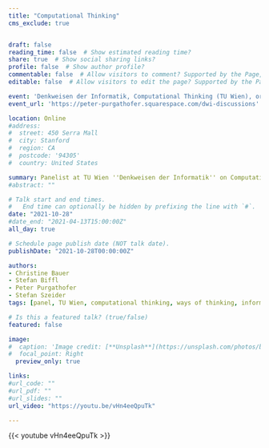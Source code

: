 ```yaml
---
title: "Computational Thinking"
cms_exclude: true


draft: false
reading_time: false  # Show estimated reading time?
share: true  # Show social sharing links?
profile: false  # Show author profile?
commentable: false  # Allow visitors to comment? Supported by the Page, Post, and Docs content types.
editable: false  # Allow visitors to edit the page? Supported by the Page, Post, and Docs content types.

event: 'Denkweisen der Informatik, Computational Thinking (TU Wien), organized by Peter Purgathofer'
event_url: 'https://peter-purgathofer.squarespace.com/dwi-discussions'

location: Online
#address:
#  street: 450 Serra Mall
#  city: Stanford
#  region: CA
#  postcode: '94305'
#  country: United States

summary: Panelist at TU Wien ''Denkweisen der Informatik'' on Computational Thinking.
#abstract: ""

# Talk start and end times.
#   End time can optionally be hidden by prefixing the line with `#`.
date: "2021-10-28"
#date_end: "2021-04-13T15:00:00Z"
all_day: true

# Schedule page publish date (NOT talk date).
publishDate: "2021-10-28T00:00:00Z"

authors:
- Christine Bauer
- Stefan Biffl
- Peter Purgathofer
- Stefan Szeider
tags: [panel, TU Wien, computational thinking, ways of thinking, informatics, computer science, teaching]

# Is this a featured talk? (true/false)
featured: false

image:
#  caption: 'Image credit: [**Unsplash**](https://unsplash.com/photos/bzdhc5b3Bxs)'
#  focal_point: Right
  preview_only: true

links:
#url_code: ""
#url_pdf: ""
#url_slides: ""
url_video: "https://youtu.be/vHn4eeQpuTk"

---
```


{{< youtube vHn4eeQpuTk >}}

